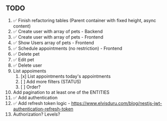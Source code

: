 ## TODO

1. ✅ Finish refactoring tables (Parent container with fixed height, async content)
2. ✅ Create user with array of pets - Backend
3. ✅ Create user with array of pets - Frontend
4. ✅ Show Users array of pets - Frontend
5. ✅ Schedule appointments (no restriction) - Frontend
6. ✅ Delete pet
7. ✅ Edit pet
8. ✅ Delete user
9. List appoiments
   1. [x] List appointments today's appointments
   2. [ ] Add more filters (STATUS)
   3. [ ] Order?
10. Add pagination to at least one of the ENTITIES
11. ✅ Add authentication
12. ✅ Add refresh token logic - https://www.elvisduru.com/blog/nestjs-jwt-authentication-refresh-token
13. Authorization? Levels?
